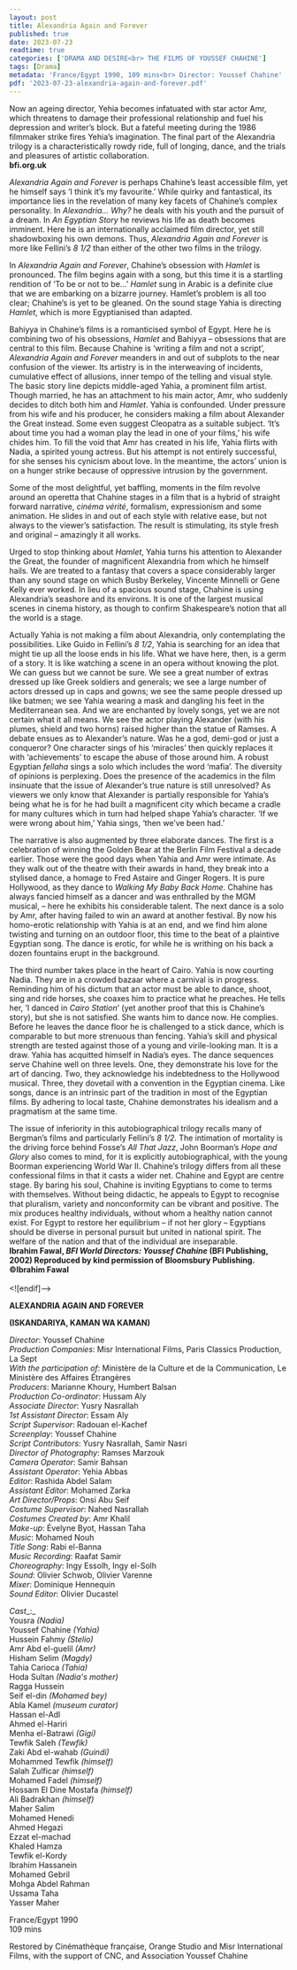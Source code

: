 ```yaml
---
layout: post
title: Alexandria Again and Forever
published: true
date: 2023-07-23
readtime: true
categories: ['DRAMA AND DESIRE<br> THE FILMS OF YOUSSEF CHAHINE']
tags: [Drama]
metadata: 'France/Egypt 1990, 109 mins<br> Director: Youssef Chahine'
pdf: '2023-07-23-alexandria-again-and-forever.pdf'
---
```


Now an ageing director, Yehia becomes infatuated with star actor Amr, which threatens to damage their professional relationship and fuel his depression and writer’s block. But a fateful meeting during the 1986 filmmaker strike fires Yehia’s imagination. The final part of the Alexandria trilogy is a characteristically rowdy ride, full of longing, dance, and the trials and pleasures of artistic collaboration.  
**bfi.org.uk**  

_Alexandria Again and Forever_ is perhaps Chahine’s least accessible film, yet he himself says ‘I think it’s my favourite.’ While quirky and fantastical, its importance lies in the revelation of many key facets of Chahine’s complex personality. In _Alexandria… Why?_ he deals with his youth and the pursuit of a dream. In _An_ _Egyptian Story_ he reviews his life as death becomes imminent. Here he is an internationally acclaimed film director, yet still shadowboxing his own demons. Thus, _Alexandria Again and Forever_ is more like Fellini’s _8 1/2_ than either of the other two films in the trilogy.

In _Alexandria Again and Forever_, Chahine’s obsession with _Hamlet_ is pronounced. The film begins again with a song, but this time it is a startling rendition of ‘To be or not to be…’ _Hamlet_ sung in Arabic is a definite clue that we are embarking on a bizarre journey. Hamlet’s problem is all too clear; Chahine’s is yet to be gleaned. On the sound stage Yahia is directing _Hamlet_, which is more Egyptianised than adapted.

Bahiyya in Chahine’s films is a romanticised symbol of Egypt. Here he is combining two of his obsessions, _Hamlet_ and Bahiyya – obsessions that are central to this film. Because Chahine is ‘writing a film and not a script’, _Alexandria Again and Forever_ meanders in and out of subplots to the near confusion of the viewer. Its artistry is in the interweaving of incidents, cumulative effect of allusions, inner tempo of the telling and visual style. The basic story line depicts middle-aged Yahia, a prominent film artist. Though married, he has an attachment to his main actor, Amr, who suddenly decides to ditch both him and _Hamlet_. Yahia is confounded. Under pressure from his wife and his producer, he considers making a film about Alexander the Great instead. Some even suggest Cleopatra as a suitable subject. ‘It’s about time you had a woman play the lead in one of your films,’ his wife chides him. To fill the void that Amr has created in his life, Yahia flirts with Nadia, a spirited young actress. But his attempt is not entirely successful, for she senses his cynicism about love. In the meantime, the actors’ union is on a hunger strike because of oppressive intrusion by the government.

Some of the most delightful, yet baffling, moments in the film revolve around an operetta that Chahine stages in a film that is a hybrid of straight forward narrative, _cinéma vérité_, formalism, expressionism and some animation. He slides in and out of each style with relative ease, but not always to the viewer’s satisfaction. The result is stimulating, its style fresh and original – amazingly it all works.

Urged to stop thinking about _Hamlet_, Yahia turns his attention to Alexander the Great, the founder of magnificent Alexandria from which he himself hails. We are treated to a fantasy that covers a space considerably larger than any sound stage on which Busby Berkeley, Vincente Minnelli or Gene Kelly ever worked. In lieu of a spacious sound stage, Chahine is using Alexandria’s seashore and its environs. It is one of the largest musical scenes in cinema history, as though to confirm Shakespeare’s notion that all the world is a stage.

Actually Yahia is not making a film about Alexandria, only contemplating the possibilities. Like Guido in Fellini’s  _8 1/2_, Yahia is searching for an idea that might tie up all the loose ends in his life. What we have here, then, is a germ of a story. It is like watching a scene in an opera without knowing the plot. We can guess but we cannot be sure. We see a great number of extras dressed up like Greek soldiers and generals; we see a large number of actors dressed up in caps and gowns; we see the same people dressed up like batmen; we see Yahia wearing a mask and dangling his feet in the Mediterranean sea. And we are enchanted by lovely songs, yet we are not certain what it all means. We see the actor playing Alexander (with his plumes, shield and two horns) raised higher than the statue of Ramses. A debate ensues as to Alexander’s nature. Was he a god, demi-god or just a conqueror? One character sings of his ‘miracles’ then quickly replaces it with ‘achievements’ to escape the abuse of those around him. A robust Egyptian _fellaha_ sings a solo which includes the word ‘mafia’. The diversity of opinions is perplexing. Does the presence of the academics in the film insinuate that the issue of Alexander’s true nature is still unresolved? As viewers we only know that Alexander is partially responsible for Yahia’s being what he is for he had built a magnificent city which became a cradle for many cultures which in turn had helped shape Yahia’s character. ‘If we were wrong about him,’ Yahia sings, ‘then we’ve been had.’

The narrative is also augmented by three elaborate dances. The first is a celebration of winning the Golden Bear at the Berlin Film Festival a decade earlier. Those were the good days when Yahia and Amr were intimate. As they walk out of the theatre with their awards in hand, they break into a stylised dance, a homage to Fred Astaire and Ginger Rogers. It is pure Hollywood, as they dance to _Walking My Baby Back Home_. Chahine has always fancied himself as a dancer and was enthralled by the MGM musical, – here he exhibits his considerable talent. The next dance is a solo by Amr, after having failed to win an award at another festival. By now his homo-erotic relationship with Yahia is at an end, and we find him alone twisting and turning on an outdoor floor, this time to the beat of a plaintive Egyptian song. The dance is erotic, for while he is writhing on his back a dozen fountains erupt in the background.

The third number takes place in the heart of Cairo. Yahia is now courting Nadia. They are in a crowded bazaar where a carnival is in progress. Reminding him of his dictum that an actor must be able to dance, shoot, sing and ride horses, she coaxes him to practice what he preaches. He tells her, ‘I danced in _Cairo Station_’ (yet another proof that this is Chahine’s story), but she is not satisfied. She wants him to dance now. He complies. Before he leaves the dance floor he is challenged to a stick dance, which is comparable to but more strenuous than fencing. Yahia’s skill and physical strength are tested against those of a young and virile-looking man. It is a draw. Yahia has acquitted himself in Nadia’s eyes. The dance sequences serve Chahine well on three levels. One, they demonstrate his love for the art of dancing. Two, they acknowledge his indebtedness to the Hollywood musical. Three, they dovetail with a convention in the Egyptian cinema. Like songs, dance is an intrinsic part of the tradition in most of the Egyptian films. By adhering to local taste, Chahine demonstrates his idealism and a pragmatism at the same time.

The issue of inferiority in this autobiographical trilogy recalls many of Bergman’s films and particularly Fellini’s _8 1/2._ The intimation of mortality is the driving force behind Fosse’s _All That Jazz_, John Boorman’s _Hope and Glory_ also comes to mind, for it is explicitly autobiographical, with the young Boorman experiencing World War II. Chahine’s trilogy differs from all these confessional films in that it casts a wider net. Chahine and Egypt are centre stage. By baring his soul, Chahine is inviting Egyptians to come to terms with themselves. Without being didactic, he appeals to Egypt to recognise that pluralism, variety and nonconformity can be vibrant and positive. The mix produces healthy individuals, without whom a healthy nation cannot exist. For Egypt to restore her equilibrium – if not her glory – Egyptians should be diverse in personal pursuit but united in national spirit. The welfare of the nation and that of the individual are inseparable.  
**Ibrahim Fawal, _BFI World Directors: Youssef Chahine_ (BFI Publishing, 2002) Reproduced by kind permission of Bloomsbury Publishing. ©Ibrahim Fawal**  
<br>
<![endif]-->

**ALEXANDRIA AGAIN AND FOREVER**

**(ISKANDARIYA, KAMAN WA KAMAN)**

_Director_: Youssef Chahine  
_Production Companies_: Misr International Films, Paris Classics Production, La Sept  
_With the participation of_: Ministère de la Culture et de la Communication, Le Ministère des Affaires Étrangères  
_Producers_: Marianne Khoury, Humbert Balsan  
_Production Co-ordinator_: Hussam Aly  
_Associate Director_: Yusry Nasrallah  
_1st Assistant Director_: Essam Aly  
_Script Supervisor_: Radouan el-Kachef  
_Screenplay_: Youssef Chahine  
_Script Contributors_: Yusry Nasrallah, Samir Nasri  
_Director of Photography_: Ramses Marzouk  
_Camera Operator_: Samir Bahsan  
_Assistant Operator_: Yehia Abbas  
_Editor_: Rashida Abdel Salam  
_Assistant Editor_: Mohamed Zarka  
_Art Director/Props_: Onsi Abu Seif  
_Costume Supervisor_: Nahed Nasrallah  
_Costumes Created by_: Amr Khalil  
_Make-up_: Évelyne Byot, Hassan Taha  
_Music_: Mohamed Nouh  
_Title Song_: Rabi el-Banna  
_Music Recording_: Raafat Samir  
_Choreography_: Ingy Essolh, Ingy el-Solh  
_Sound_: Olivier Schwob, Olivier Varenne  
_Mixer_: Dominique Hennequin  
_Sound Editor_: Olivier Ducastel

_Cast__:_  
Yousra _(Nadia)_  
Youssef Chahine _(Yahia)_  
Hussein Fahmy _(Stelio)_  
Amr Abd el-guelil _(Amr)_  
Hisham Selim _(Magdy)_  
Tahia Carioca _(Tahia)_  
Hoda Sultan _(Nadia's mother)_  
Ragga Hussein  
Seif el-din _(Mohamed bey)_  
Abla Kamel _(museum curator)_  
Hassan el-Adl  
Ahmed el-Hariri  
Menha el-Batrawi _(Gigi)_  
Tewfik Saleh _(Tewfik)_  
Zaki Abd el-wahab _(Guindi)_  
Mohammed Tewfik _(himself)_  
Salah Zulficar _(himself)_  
Mohamed Fadel _(himself)_  
Hossam El Dine Mostafa _(himself)_  
Ali Badrakhan _(himself)_  
Maher Salim  
Mohamed Henedi  
Ahmed Hegazi  
Ezzat el-machad  
Khaled Hamza  
Tewfik el-Kordy  
Ibrahim Hassanein  
Mohamed Gebril  
Mohga Abdel Rahman  
Ussama Taha  
Yasser Maher  

France/Egypt 1990  
109 mins  

Restored by Cinémathèque française, Orange Studio and Misr International Films, with the support of CNC, and Association Youssef Chahine  
<!--stackedit_data:
eyJoaXN0b3J5IjpbLTc2NzQ3NDkwN119
-->